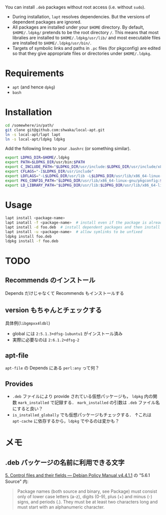 You can install `.deb` packages without root access (i.e. without `sudo`).

- During installation, `lapt` resolves dependencies.
  But the versions of dependent packages are ignored.
- All packages are installed under your `$HOME` directory.
  By default, `$HOME/.ldpkg/` pretends to be the root directory `/`.
  This means that most libralies are installed to `$HOME/.ldpkg/usr/lib/`
  and most executable files are installed to `$HOME/.ldpkg/usr/bin/`.
- Targets of symbolic links and paths in `.pc` files (for pkgconfig) are edited
  so that they give appropriate files or directories under `$HOME/.ldpkg`.


# Requirements
- `apt` (and hence `dpkg`)
- `bash`

# Installation
```bash
cd /somewhere/in/path/
git clone git@github.com:shwaka/local-apt.git
ln -s local-apt/lapt lapt
ln -s local-apt/ldpkg ldpkg
```

Add the following lines to your `.bashrc` (or something similar).

```bash
export LDPKG_DIR=$HOME/.ldpkg
export PATH=$LDPKG_DIR/usr/bin:$PATH
export C_INCLUDE_PATH="$LDPKG_DIR/usr/include:$LDPKG_DIR/usr/include/x86_64-linux-gnu"
export CFLAGS="-I$LDPKG_DIR/usr/include"
export LDFLAGS="-L$LDPKG_DIR/usr/lib -L$LDPKG_DIR/usr/lib/x86_64-linux-gnu"
export PKG_CONFIG_PATH="$LDPKG_DIR/usr/lib/x86_64-linux-gnu/pkgconfig:$LDPKG_DIR/usr/share/pkgconfig"
export LD_LIBRARY_PATH="$LDPKG_DIR/usr/lib:$LDPKG_DIR/usr/lib/x86_64-linux-gnu"
```

# Usage
```bash
lapt install <package-name>
lapt inatall -f <package-name>  # install even if the package is already installed (locally or globally)
lapt install -d foo.deb  # install dependent packages and then install foo.deb
lapt install -u <package-name>  # allow symlinks to be unfixed
ldpkg install foo.deb
ldpkg install -f foo.deb
```

# TODO
## Recommends のインストール
Depends だけじゃなくて Recommends もインストールする

## version もちゃんとチェックする
具体例(`libgmpxx4ldbl`)
- global には `2:5.1.3+dfsg-1ubuntu1` がインストール済み
- 実際に必要なのは `2:6.1.2+dfsg-2`

## apt-file
`apt-file` の Depends にある `perl:any` って何？

## Provides
- `.deb` ファイルにより provide されている仮想パッケージも，
  `ldpkg` 内の関数 `mark_installed` で記録する．
  `mark_installed` の引数は `.deb` ファイル名にすると良い？
- `is_installed_globally` でも仮想パッケージもチェックする．
  ↑これは `apt-cache` に依存するから，`ldpkg` でやるのは変かも？

# メモ
## .deb パッケージの名前に利用できる文字
[5. Control files and their fields — Debian Policy Manual v4.4.1.1](https://www.debian.org/doc/debian-policy/ch-controlfields.html#s-f-source)
の "5.6.1 Source" 内:

> Package names (both source and binary, see Package) must consist only of lower case letters (a-z), digits (0-9), plus (+) and minus (-) signs, and periods (.). They must be at least two characters long and must start with an alphanumeric character.

